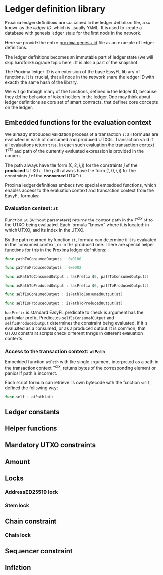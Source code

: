 # Ledger definition library
Proxima ledger definitions are contained in the ledger definition file, also known as the _ledger ID_,
which is usually YAML. It is used to create a database with genesis ledger state for the first node in the network.

Here we provide the entire [proxima.genesis.id](ledgerdocs/genesis.id.md) file as an example of ledger definitions.

The ledger definitions becomes an immutable part of ledger state (we will skip hardfork/upgrade topic here). It is also a part of the snapshot.

The Proxima ledger ID is an extension of the base EasyFL library of functions. It is crucial, that all node in the network share the ledger ID with exactly the same hash of the library. 

We will go through many of the functions, defined in the ledger ID, because they define behavior of token holders in the ledger. One may think about ledger definitions as core set of smart contracts, that defines core concepts on the ledger.

## Embedded functions for the evaluation context

We already introduced validation process of a transaction $T$: all formulas are evaluated in each of consumed and produced UTXOs. Transaction valid if all evaluations return `true`. In each such evaluation the transaction context $T^{ctx}$ and path of the currently evaluated expression is provided in the context.

The path always have the form $(0, 2, i, j)$ for the constraints $j$ of the **produced** UTXO $i$.
The path always have the form $(1, 0, i, j)$ for the constraints $j$ of the **consumed** UTXO $i$.

Proxima ledger definitions embeds two special embedded functions, which enables access to the evaluation context and transaction context from the EasyFL formulas:

### Evaluation context: `at`
Function `at` (without parameters) returns the context path in the $T^{ctx}$ of to the UTXO being evaluated. Each formula "known" where it is located: in which UTXO, and its index in the UTXO. 

By the path returned by function `at`, formula can determine if it is evaluated in the consumed context, or in the produced one. There are special helper functions for this in the Proxima ledger  definitions:  
```go
func pathToConsumedOutputs : 0x0100

func pathToProducedOutputs : 0x0002

func isPathToConsumedOutput : hasPrefix($0, pathToConsumedOutputs)

func isPathToProducedOutput : hasPrefix($0, pathToProducedOutputs)

func selfIsConsumedOutput : isPathToConsumedOutput(at)

func selfIsProducedOutput : isPathToProducedOutput(at)
```

`hasPrefix` is standard EasyFL predicate to check is argument has the particular prefix.
Predicates `selfIsConsumedOutput` and `selfIsProducedOutput` determines the constraint being evaluated, if it is evaluated as a consumed, or as a produced output. It is common, that UTXO constraint scripts check different things in different evaluation contexts. 

### Access to the transaction context: `atPath`

Embedded function `atPath` with the single argument, interpreted as a path in the transaction context $T^{ctx}$, returns bytes of the corresponding element or panics if path is incorrect.

Each script formula can retrieve its own bytecode with the function `self`, defined the following way:  
```go
func self : atPath(at)
```




## Ledger constants

## Helper functions

## Mandatory UTXO constraints

## Amount

## Locks

### AddressED25519 lock

### Stem lock

## Chain constraint

### Chain lock

## Sequencer constraint

## Inflation

